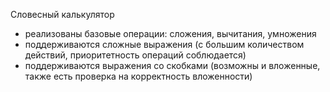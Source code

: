 Словесный калькулятор
* реализованы базовые операции: сложения, вычитания, умножения
* поддерживаются сложные выражения (с большим количеством действий, приоритетность операций соблюдается)
* поддерживаются выражения со скобками (возможны и вложенные, также есть проверка на корректность вложенности)

